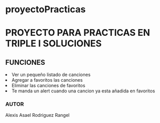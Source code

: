 # proyectoPracticas
<h1>PROYECTO PARA PRACTICAS EN TRIPLE I SOLUCIONES</h1>

<h2>FUNCIONES</h2>
<lu>
  <li>Ver un pequeño listado de canciones</li>
  <li>Agregar a favoritos las canciones</li>
  <li>Eliminar las canciones de favoritos</li>
  <li>Te manda un alert cuando una cancion ya esta añadida en favoritos</li>
</lu>

<h3>AUTOR</h3>
<p>Alexis Asael Rodriguez Rangel<p>
